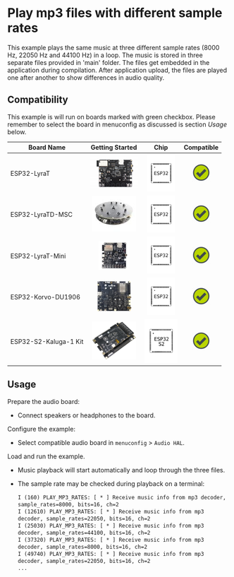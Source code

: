 # Play mp3 files with different sample rates

This example plays the same music at three different sample rates (8000 Hz, 22050 Hz and 44100 Hz) in a loop. The music is stored in three separate files provided in 'main' folder. The files get embedded in the application during compilation. After application upload, the files are played one after another to show differences in audio quality.

## Compatibility

This example is will run on boards marked with green checkbox. Please remember to select the board in menuconfig as discussed is section *Usage* below.

| Board Name | Getting Started | Chip | Compatible |
|-------------------|:--------------------------------------------------------------------------------------------------------------------------------------------------------------------------------------------:|:--------------------------------------------------------------------:|:-----------------------------------------------------------------:|
| ESP32-LyraT | [![alt text](../../../docs/_static/esp32-lyrat-v4.3-side-small.jpg "ESP32-LyraT")](https://docs.espressif.com/projects/esp-adf/en/latest/get-started/get-started-esp32-lyrat.html) | <img src="../../../docs/_static/ESP32.svg" height="85" alt="ESP32"> | ![alt text](../../../docs/_static/yes-button.png "Compatible") |
| ESP32-LyraTD-MSC | [![alt text](../../../docs/_static/esp32-lyratd-msc-v2.2-small.jpg "ESP32-LyraTD-MSC")](https://docs.espressif.com/projects/esp-adf/en/latest/get-started/get-started-esp32-lyratd-msc.html) | <img src="../../../docs/_static/ESP32.svg" height="85" alt="ESP32"> | ![alt text](../../../docs/_static/yes-button.png "Compatible") |
| ESP32-LyraT-Mini | [![alt text](../../../docs/_static/esp32-lyrat-mini-v1.2-small.jpg "ESP32-LyraT-Mini")](https://docs.espressif.com/projects/esp-adf/en/latest/get-started/get-started-esp32-lyrat-mini.html) | <img src="../../../docs/_static/ESP32.svg" height="85" alt="ESP32"> | ![alt text](../../../docs/_static/yes-button.png "Compatible") |
| ESP32-Korvo-DU1906 | [![alt text](../../../docs/_static/esp32-korvo-du1906-v1.1-small.jpg "ESP32-Korvo-DU1906")](https://docs.espressif.com/projects/esp-adf/en/latest/get-started/get-started-esp32-korvo-du1906.html) | <img src="../../../docs/_static/ESP32.svg" height="85" alt="ESP32"> | ![alt text](../../../docs/_static/yes-button.png "Compatible") |
| ESP32-S2-Kaluga-1 Kit | [![alt text](../../../docs/_static/esp32-s2-kaluga-1-kit-small.png "ESP32-S2-Kaluga-1 Kit")](https://docs.espressif.com/projects/esp-idf/en/latest/esp32s2/hw-reference/esp32s2/user-guide-esp32-s2-kaluga-1-kit.html) | <img src="../../../docs/_static/ESP32-S2.svg" height="100" alt="ESP32-S2"> | ![alt text](../../../docs/_static/yes-button.png "Compatible") |


## Usage

Prepare the audio board:

- Connect speakers or headphones to the board. 

Configure the example:

- Select compatible audio board in `menuconfig` > `Audio HAL`.

Load and run the example.

- Music playback will start automatically and loop through the three files.
- The sample rate may be checked during playback on a terminal:

  ```
  I (160) PLAY_MP3_RATES: [ * ] Receive music info from mp3 decoder, sample_rates=8000, bits=16, ch=2
  I (12610) PLAY_MP3_RATES: [ * ] Receive music info from mp3 decoder, sample_rates=22050, bits=16, ch=2
  I (25030) PLAY_MP3_RATES: [ * ] Receive music info from mp3 decoder, sample_rates=44100, bits=16, ch=2
  I (37320) PLAY_MP3_RATES: [ * ] Receive music info from mp3 decoder, sample_rates=8000, bits=16, ch=2
  I (49740) PLAY_MP3_RATES: [ * ] Receive music info from mp3 decoder, sample_rates=22050, bits=16, ch=2
  ...
  ```
